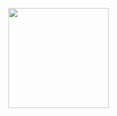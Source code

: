 <p  align="center">
<p><img src="https://avatars0.githubusercontent.com/u/6279882?s=460&u=a673a817ae488d8784c1f2bdfca2028e60fa0ad0&v=4" height="200"></p>
</p>
